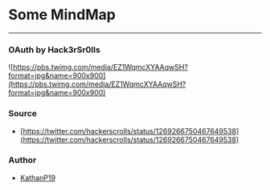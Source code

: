 # Some MindMap

---

### OAuth by Hack3rSr0lls

![https://pbs.twimg.com/media/EZ1WqmcXYAAqwSH?format=jpg&name=900x900](https://pbs.twimg.com/media/EZ1WqmcXYAAqwSH?format=jpg&name=900x900)

### Source

-   [https://twitter.com/hackerscrolls/status/1269266750467649538](https://twitter.com/hackerscrolls/status/1269266750467649538)

### Author

-   [KathanP19](https://twitter.com/KathanP19)
